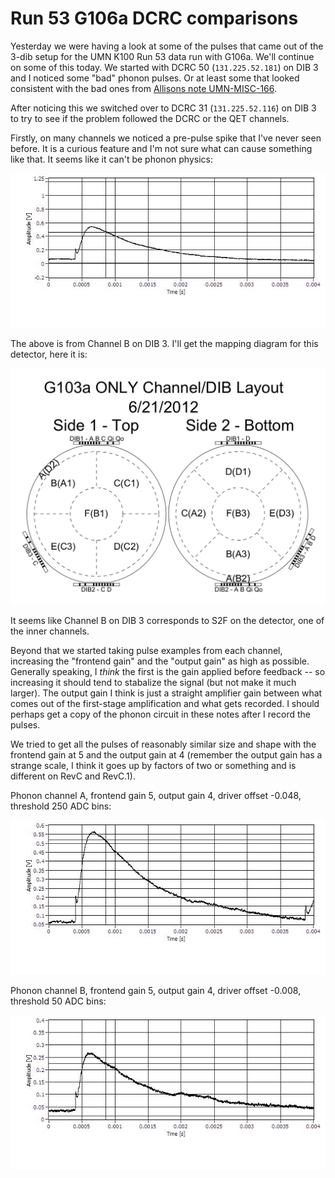 Run 53 G106a DCRC comparisons
=============================

Yesterday we were having a look at some of the pulses that came out of the 3-dib setup for the UMN
K100 Run 53 data run with G106a.  We'll continue on some of this today.  We started with DCRC 50
(`131.225.52.181`) on DIB 3 and I noticed some "bad" phonon pulses.  Or at least some that looked
consistent with the bad ones from [Allisons note UMN-MISC-166](http://www.hep.umn.edu/cdms/cdms_restricted/K100/analysis/PulseAnalysis_140521/).

After noticing this we switched over to DCRC 31 (`131.225.52.116`) on DIB 3 to try to see if the
problem followed the DCRC or the QET channels. 

Firstly, on many channels we noticed a pre-pulse spike that I've never seen before.  It is a
curious feature and I'm not sure what can cause something like that.  It seems like it can't be
phonon physics:

![prepulse spike](figures/DIB3_DCRC_31_PB_Prepulse_Spike.JPG)

The above is from Channel B on DIB 3.  I'll get the mapping diagram for this detector, here it is:

![G103a mapping](figures/iZIP_100mm_G103a_mapping.png)

It seems like Channel B on DIB 3 corresponds to S2F on the detector, one of the inner channels.

Beyond that we started taking pulse examples from each channel, increasing the "frontend gain" and
the "output gain" as high as possible.  Generally speaking, I *think* the first is the gain
applied before feedback -- so increasing it should tend to stabalize the signal (but not make it
much larger).  The output gain I think is just a straight amplifier gain between what comes out of
the first-stage amplification and what gets recorded.  I should perhaps get a copy of the phonon
circuit in these notes after I record the pulses. 

We tried to get all the pulses of reasonably similar size and shape with the frontend gain at 5
and the output gain at 4 (remember the output gain has a strange scale, I think it goes up by
factors of two or something and is different on RevC and RevC.1). 

Phonon channel A, frontend gain 5, output gain 4, driver offset -0.048, threshold 250 ADC bins:

![Channel A](figures/DIB3_DCRC_31_PA_FG5_OG4_DOn048_T250.JPG)

Phonon channel B, frontend gain 5, output gain 4, driver offset -0.008, threshold 50 ADC bins:

![Channel B](figures/DIB3_DCRC_31_PB_FG5_OG4_DOn008_T50.JPG)
